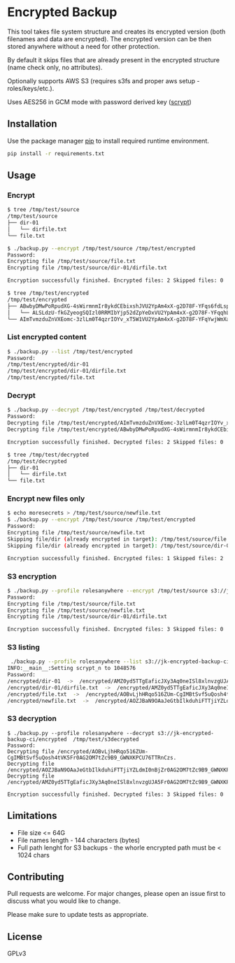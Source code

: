 # Encrypted Backup

This tool takes file system structure and creates its encrypted version (both filenames and data are encrypted). The encrypted version can be then stored anywhere without a need for other protection.

By default it skips files that are already present in the encrypted structure (name check only, no attributes).

Optionally supports AWS S3 (requires s3fs and proper aws setup - roles/keys/etc.).

Uses AES256 in GCM mode with password derived key ([scrypt](https://cryptography.io/en/latest/hazmat/primitives/key-derivation-functions/#scrypt))

## Installation

Use the package manager [pip](https://pip.pypa.io/en/stable/) to install required runtime environment.

```bash
pip install -r requirements.txt
```

## Usage
### Encrypt

```bash
$ tree /tmp/test/source
/tmp/test/source
├── dir-01
│   └── dirfile.txt
└── file.txt

$ ./backup.py --encrypt /tmp/test/source /tmp/test/encrypted
Password: 
Encrypting file /tmp/test/source/file.txt
Encrypting file /tmp/test/source/dir-01/dirfile.txt

Encryption successfully finished. Encrypted files: 2 Skipped files: 0

$ tree /tmp/test/encrypted
/tmp/test/encrypted
├── ABwbyDMwPoRpudXG-4sWirmnmIr8ykdCEbixshJVU2YpAm4xX-g2D78F-YFqs6fdLspc
│   └── ALSLdzU-fkGZyeogSQIzl0RRMIbYjp52dZpYeDxVU2YpAm4xX-g2D78F-YFqqhL7GbK1zFN6IhI.
└── AImTvmzduZnVXEomc-3zlLm0T4qzrIOYv_xT5W1VU2YpAm4xX-g2D78F-YFqYwjWmXajMGg.
```
### List encrypted content
```bash
$ ./backup.py --list /tmp/test/encrypted
Password: 
/tmp/test/encrypted/dir-01
/tmp/test/encrypted/dir-01/dirfile.txt
/tmp/test/encrypted/file.txt
```

### Decrypt
```bash
$ ./backup.py --decrypt /tmp/test/encrypted /tmp/test/decrypted
Password: 
Decrypting file /tmp/test/encrypted/AImTvmzduZnVXEomc-3zlLm0T4qzrIOYv_xT5W1VU2YpAm4xX-g2D78F-YFqYwjWmXajMGg.
Decrypting file /tmp/test/encrypted/ABwbyDMwPoRpudXG-4sWirmnmIr8ykdCEbixshJVU2YpAm4xX-g2D78F-YFqs6fdLspc/ALSLdzU-fkGZyeogSQIzl0RRMIbYjp52dZpYeDxVU2YpAm4xX-g2D78F-YFqqhL7GbK1zFN6IhI.

Encryption successfully finished. Decrypted files: 2 Skipped files: 0

$ tree /tmp/test/decrypted
/tmp/test/decrypted
├── dir-01
│   └── dirfile.txt
└── file.txt
```
### Encrypt new files only
```bash
$ echo moresecrets > /tmp/test/source/newfile.txt
$ ./backup.py --encrypt /tmp/test/source /tmp/test/encrypted
Password: 
Encrypting file /tmp/test/source/newfile.txt
Skipping file/dir (already encrypted in target): /tmp/test/source/file.txt
Skipping file/dir (already encrypted in target): /tmp/test/source/dir-01/dirfile.txt

Encryption successfully finished. Encrypted files: 1 Skipped files: 2

```

### S3 encryption
```bash
$ ./backup.py --profile rolesanywhere --encrypt /tmp/test/source s3://jk-encrypted-backup-ci/encrypted 
Password: 
Encrypting file /tmp/test/source/file.txt
Encrypting file /tmp/test/source/newfile.txt
Encrypting file /tmp/test/source/dir-01/dirfile.txt

Encryption successfully finished. Encrypted files: 3 Skipped files: 0

```
### S3 listing
```bash
 ./backup.py --profile rolesanywhere --list s3://jk-encrypted-backup-ci/encrypted  -v
INFO:__main__:Setting scrypt_n to 1048576
Password: 
/encrypted/dir-01  ->  /encrypted/AMZ0yd5TTgEaficJXy3Aq0neISl8xlnvzgUJA5Fr0AG2OM7tZc9B9_GWNXKP3vVUdz8t
/encrypted/dir-01/dirfile.txt  ->  /encrypted/AMZ0yd5TTgEaficJXy3Aq0neISl8xlnvzgUJA5Fr0AG2OM7tZc9B9_GWNXKP3vVUdz8t/APxnf7pKdtn9dAf2c422ZpNOgs42N3QXpn4p9nJr0AG2OM7tZc9B9_GWNXKPmgINOh77hFh5GMw.
/encrypted/file.txt  ->  /encrypted/AOBvLjhHRqo516ZUm-CgIMBtSvf5uQosh4tVK5Fr0AG2OM7tZc9B9_GWNXKPCU76TTRnCzs.
/encrypted/newfile.txt  ->  /encrypted/AOZJBaN9OAaJeGtbIlkduhiFTTjiYZLdmI0nBjZr0AG2OM7tZc9B9_GWNXKPmf3cqD8DFQ1VmRE.

```

### S3 decryption
```
$ ./backup.py --profile rolesanywhere --decrypt s3://jk-encrypted-backup-ci/encrypted  /tmp/test/s3decrypted
Password: 
Decrypting file /encrypted/AOBvLjhHRqo516ZUm-CgIMBtSvf5uQosh4tVK5Fr0AG2OM7tZc9B9_GWNXKPCU76TTRnCzs.
Decrypting file /encrypted/AOZJBaN9OAaJeGtbIlkduhiFTTjiYZLdmI0nBjZr0AG2OM7tZc9B9_GWNXKPmf3cqD8DFQ1VmRE.
Decrypting file /encrypted/AMZ0yd5TTgEaficJXy3Aq0neISl8xlnvzgUJA5Fr0AG2OM7tZc9B9_GWNXKP3vVUdz8t/APxnf7pKdtn9dAf2c422ZpNOgs42N3QXpn4p9nJr0AG2OM7tZc9B9_GWNXKPmgINOh77hFh5GMw.

Encryption successfully finished. Decrypted files: 3 Skipped files: 0
```

## Limitations
- File size <= 64G
- File names length - 144 characters (bytes)
- Full path lenght for S3 backups - the whorle encrypted path must be < 1024 chars

## Contributing

Pull requests are welcome. For major changes, please open an issue first
to discuss what you would like to change.

Please make sure to update tests as appropriate.

## License

GPLv3